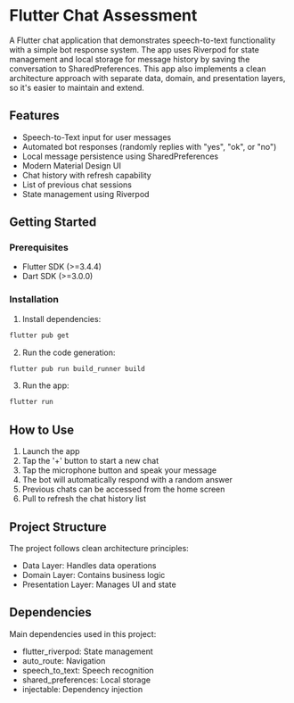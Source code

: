 # Flutter Chat Assessment

A Flutter chat application that demonstrates speech-to-text functionality with a simple bot response system. The app uses Riverpod for state management and local storage for message history by saving the conversation to SharedPreferences. This app also implements a clean architecture approach with separate data, domain, and presentation layers, so it's easier to maintain and extend.

## Features

- Speech-to-Text input for user messages
- Automated bot responses (randomly replies with "yes", "ok", or "no")
- Local message persistence using SharedPreferences
- Modern Material Design UI
- Chat history with refresh capability
- List of previous chat sessions
- State management using Riverpod

## Getting Started

### Prerequisites

- Flutter SDK (>=3.4.4)
- Dart SDK (>=3.0.0)

### Installation

1. Install dependencies:
```bash
flutter pub get
```

2. Run the code generation:
```bash
flutter pub run build_runner build
```

3. Run the app:
```bash
flutter run
```

## How to Use

1. Launch the app
2. Tap the '+' button to start a new chat
3. Tap the microphone button and speak your message
4. The bot will automatically respond with a random answer
5. Previous chats can be accessed from the home screen
6. Pull to refresh the chat history list

## Project Structure

The project follows clean architecture principles:

- Data Layer: Handles data operations
- Domain Layer: Contains business logic
- Presentation Layer: Manages UI and state

## Dependencies

Main dependencies used in this project:
- flutter_riverpod: State management
- auto_route: Navigation
- speech_to_text: Speech recognition
- shared_preferences: Local storage
- injectable: Dependency injection

